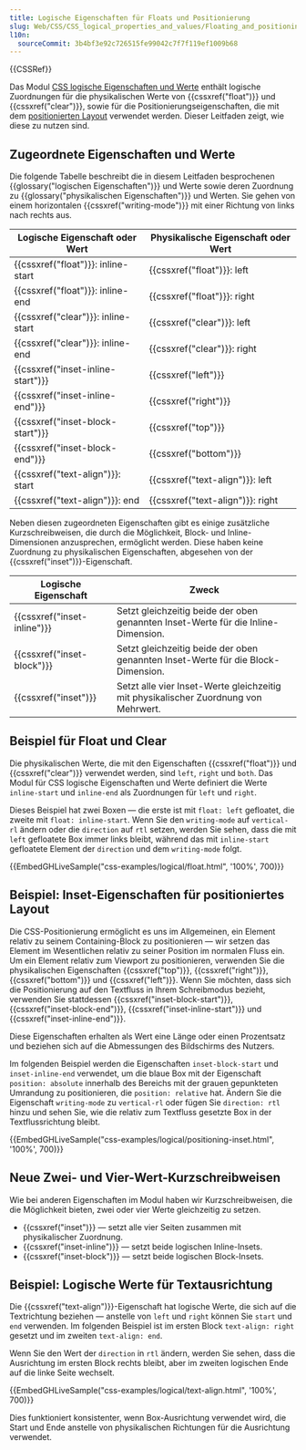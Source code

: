 ```yaml
---
title: Logische Eigenschaften für Floats und Positionierung
slug: Web/CSS/CSS_logical_properties_and_values/Floating_and_positioning
l10n:
  sourceCommit: 3b4bf3e92c726515fe99042c7f7f119ef1009b68
---
```


{{CSSRef}}

Das Modul [CSS logische Eigenschaften und Werte](/de/docs/Web/CSS/CSS_logical_properties_and_values) enthält logische Zuordnungen für die physikalischen Werte von {{cssxref("float")}} und {{cssxref("clear")}}, sowie für die Positionierungseigenschaften, die mit dem [positionierten Layout](/de/docs/Web/CSS/CSS_positioned_layout) verwendet werden. Dieser Leitfaden zeigt, wie diese zu nutzen sind.

## Zugeordnete Eigenschaften und Werte

Die folgende Tabelle beschreibt die in diesem Leitfaden besprochenen {{glossary("logischen Eigenschaften")}} und Werte sowie deren Zuordnung zu {{glossary("physikalischen Eigenschaften")}} und Werten. Sie gehen von einem horizontalen {{cssxref("writing-mode")}} mit einer Richtung von links nach rechts aus.

| Logische Eigenschaft oder Wert     | Physikalische Eigenschaft oder Wert |
| ---------------------------------- | ---------------------------------- |
| {{cssxref("float")}}: inline-start | {{cssxref("float")}}: left         |
| {{cssxref("float")}}: inline-end   | {{cssxref("float")}}: right        |
| {{cssxref("clear")}}: inline-start | {{cssxref("clear")}}: left         |
| {{cssxref("clear")}}: inline-end   | {{cssxref("clear")}}: right        |
| {{cssxref("inset-inline-start")}}  | {{cssxref("left")}}                |
| {{cssxref("inset-inline-end")}}    | {{cssxref("right")}}               |
| {{cssxref("inset-block-start")}}   | {{cssxref("top")}}                 |
| {{cssxref("inset-block-end")}}     | {{cssxref("bottom")}}              |
| {{cssxref("text-align")}}: start   | {{cssxref("text-align")}}: left    |
| {{cssxref("text-align")}}: end     | {{cssxref("text-align")}}: right   |

Neben diesen zugeordneten Eigenschaften gibt es einige zusätzliche Kurzschreibweisen, die durch die Möglichkeit, Block- und Inline-Dimensionen anzusprechen, ermöglicht werden. Diese haben keine Zuordnung zu physikalischen Eigenschaften, abgesehen von der {{cssxref("inset")}}-Eigenschaft.

| Logische Eigenschaft          | Zweck                                                                          |
| ----------------------------- | ------------------------------------------------------------------------------ |
| {{cssxref("inset-inline")}}   | Setzt gleichzeitig beide der oben genannten Inset-Werte für die Inline-Dimension. |
| {{cssxref("inset-block")}}    | Setzt gleichzeitig beide der oben genannten Inset-Werte für die Block-Dimension.  |
| {{cssxref("inset")}}          | Setzt alle vier Inset-Werte gleichzeitig mit physikalischer Zuordnung von Mehrwert. |

## Beispiel für Float und Clear

Die physikalischen Werte, die mit den Eigenschaften {{cssxref("float")}} und {{cssxref("clear")}} verwendet werden, sind `left`, `right` und `both`. Das Modul für CSS logische Eigenschaften und Werte definiert die Werte `inline-start` und `inline-end` als Zuordnungen für `left` und `right`.

Dieses Beispiel hat zwei Boxen — die erste ist mit `float: left` gefloatet, die zweite mit `float: inline-start`. Wenn Sie den `writing-mode` auf `vertical-rl` ändern oder die `direction` auf `rtl` setzen, werden Sie sehen, dass die mit `left` gefloatete Box immer links bleibt, während das mit `inline-start` gefloatete Element der `direction` und dem `writing-mode` folgt.

{{EmbedGHLiveSample("css-examples/logical/float.html", '100%', 700)}}

## Beispiel: Inset-Eigenschaften für positioniertes Layout

Die CSS-Positionierung ermöglicht es uns im Allgemeinen, ein Element relativ zu seinem Containing-Block zu positionieren — wir setzen das Element im Wesentlichen relativ zu seiner Position im normalen Fluss ein. Um ein Element relativ zum Viewport zu positionieren, verwenden Sie die physikalischen Eigenschaften {{cssxref("top")}}, {{cssxref("right")}}, {{cssxref("bottom")}} und {{cssxref("left")}}. Wenn Sie möchten, dass sich die Positionierung auf den Textfluss in Ihrem Schreibmodus bezieht, verwenden Sie stattdessen {{cssxref("inset-block-start")}}, {{cssxref("inset-block-end")}}, {{cssxref("inset-inline-start")}} und {{cssxref("inset-inline-end")}}.

Diese Eigenschaften erhalten als Wert eine Länge oder einen Prozentsatz und beziehen sich auf die Abmessungen des Bildschirms des Nutzers.

Im folgenden Beispiel werden die Eigenschaften `inset-block-start` und `inset-inline-end` verwendet, um die blaue Box mit der Eigenschaft `position: absolute` innerhalb des Bereichs mit der grauen gepunkteten Umrandung zu positionieren, die `position: relative` hat. Ändern Sie die Eigenschaft `writing-mode` zu `vertical-rl` oder fügen Sie `direction: rtl` hinzu und sehen Sie, wie die relativ zum Textfluss gesetzte Box in der Textflussrichtung bleibt.

{{EmbedGHLiveSample("css-examples/logical/positioning-inset.html", '100%', 700)}}

## Neue Zwei- und Vier-Wert-Kurzschreibweisen

Wie bei anderen Eigenschaften im Modul haben wir Kurzschreibweisen, die die Möglichkeit bieten, zwei oder vier Werte gleichzeitig zu setzen.

- {{cssxref("inset")}} — setzt alle vier Seiten zusammen mit physikalischer Zuordnung.
- {{cssxref("inset-inline")}} — setzt beide logischen Inline-Insets.
- {{cssxref("inset-block")}} — setzt beide logischen Block-Insets.

## Beispiel: Logische Werte für Textausrichtung

Die {{cssxref("text-align")}}-Eigenschaft hat logische Werte, die sich auf die Textrichtung beziehen — anstelle von `left` und `right` können Sie `start` und `end` verwenden. Im folgenden Beispiel ist im ersten Block `text-align: right` gesetzt und im zweiten `text-align: end`.

Wenn Sie den Wert der `direction` in `rtl` ändern, werden Sie sehen, dass die Ausrichtung im ersten Block rechts bleibt, aber im zweiten logischen Ende auf die linke Seite wechselt.

{{EmbedGHLiveSample("css-examples/logical/text-align.html", '100%', 700)}}

Dies funktioniert konsistenter, wenn Box-Ausrichtung verwendet wird, die Start und Ende anstelle von physikalischen Richtungen für die Ausrichtung verwendet.

